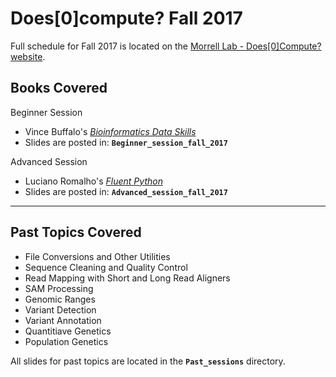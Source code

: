 # Does[0]compute? Fall 2017

Full schedule for Fall 2017 is located on the [Morrell Lab - Does[0]Compute? website](http://morrelllab.github.io/compute/).

## Books Covered

Beginner Session
- Vince Buffalo's [*Bioinformatics Data Skills*](http://shop.oreilly.com/product/0636920030157.do)
- Slides are posted in: **`Beginner_session_fall_2017`**

Advanced Session
- Luciano Romalho's [*Fluent Python*](http://shop.oreilly.com/product/0636920032519.do)
- Slides are posted in: **`Advanced_session_fall_2017`**

---

## Past Topics Covered

 - File Conversions and Other Utilities
 - Sequence Cleaning and Quality Control
 - Read Mapping with Short and Long Read Aligners
 - SAM Processing
 - Genomic Ranges
 - Variant Detection
 - Variant Annotation
 - Quantitiave Genetics
 - Population Genetics

All slides for past topics are located in the **`Past_sessions`** directory.
